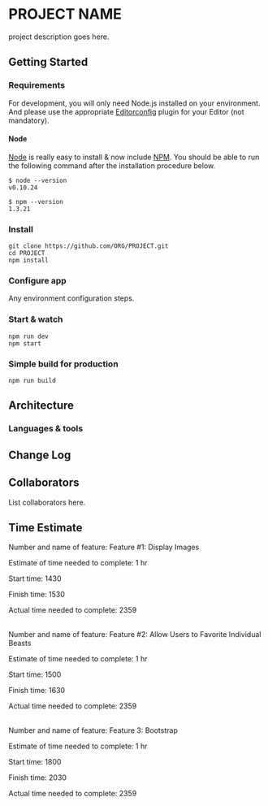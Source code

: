 # PROJECT NAME

project description goes here.

## Getting Started

### Requirements

For development, you will only need Node.js installed on your environment.
And please use the appropriate [Editorconfig](http://editorconfig.org/) plugin for your Editor (not mandatory).

#### Node

[Node](http://nodejs.org/) is really easy to install & now include [NPM](https://npmjs.org/).
You should be able to run the following command after the installation procedure
below.

    $ node --version
    v0.10.24

    $ npm --version
    1.3.21

### Install

    git clone https://github.com/ORG/PROJECT.git
    cd PROJECT
    npm install

### Configure app

Any environment configuration steps.

### Start & watch

    npm run dev
    npm start

### Simple build for production

    npm run build

## Architecture

### Languages & tools

## Change Log

## Collaborators

List collaborators here.


## Time Estimate

Number and name of feature: Feature #1: Display Images

Estimate of time needed to complete: 1 hr

Start time: 1430

Finish time: 1530

Actual time needed to complete: 2359

<br>
Number and name of feature: Feature #2: Allow Users to Favorite Individual Beasts

Estimate of time needed to complete: 1 hr

Start time: 1500

Finish time: 1630

Actual time needed to complete: 2359

<br>
Number and name of feature: Feature 3: Bootstrap

Estimate of time needed to complete: 1 hr

Start time: 1800

Finish time: 2030

Actual time needed to complete: 2359